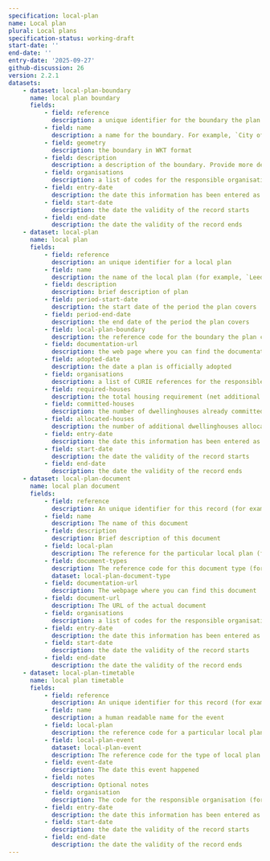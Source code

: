 ```yaml
---
specification: local-plan
name: Local plan
plural: Local plans
specification-status: working-draft
start-date: ''
end-date: ''
entry-date: '2025-09-27'
github-discussion: 26
version: 2.2.1
datasets:
    - dataset: local-plan-boundary
      name: local plan boundary
      fields:
          - field: reference
            description: a unique identifier for the boundary the plan covers. If it covers the exact planning authority boundary then use the planning authority boundary reference
          - field: name
            description: a name for the boundary. For example, `City of York boundary`
          - field: geometry
            description: the boundary in WKT format 
          - field: description
            description: a description of the boundary. Provide more detail if boundary is different from planning authority boundary
          - field: organisations
            description: a list of codes for the responsible organisations, separated by ;
          - field: entry-date
            description: the date this information has been entered as a record
          - field: start-date
            description: the date the validity of the record starts
          - field: end-date
            description: the date the validity of the record ends
    - dataset: local-plan
      name: local plan
      fields:
          - field: reference
            description: an unique identifier for a local plan
          - field: name
            description: the name of the local plan (for example, `Leeds Local Plan`)
          - field: description
            description: brief description of plan
          - field: period-start-date
            description: the start date of the period the plan covers
          - field: period-end-date
            description: the end date of the period the plan covers
          - field: local-plan-boundary
            description: the reference code for the boundary the plan covers
          - field: documentation-url
            description: the web page where you can find the documentation for the plan
          - field: adopted-date
            description: the date a plan is officially adopted
          - field: organisations
            description: a list of CURIE references for the responsible organisations, separated by ;
          - field: required-houses
            description: the total housing requirement (net additional dwellinghouses) for the plan period
          - field: committed-houses
            description: the number of dwellinghouses already committed for development within the local plan area
          - field: allocated-houses
            description: the number of additional dwellinghouses allocated to sites by the local plan
          - field: entry-date
            description: the date this information has been entered as a record
          - field: start-date
            description: the date the validity of the record starts
          - field: end-date
            description: the date the validity of the record ends
    - dataset: local-plan-document
      name: local plan document
      fields:
          - field: reference
            description: An unique identifier for this record (for example, `document-123`)
          - field: name
            description: The name of this document
          - field: description
            description: Brief description of this document
          - field: local-plan
            description: The reference for the particular local plan (for example, `dorcester-local-plan-23`)
          - field: document-types
            description: The reference code for this document type (for example "policy-map")
            dataset: local-plan-document-type
          - field: documentation-url
            description: The webpage where you can find this document 
          - field: document-url
            description: The URL of the actual document
          - field: organisations
            description: a list of codes for the responsible organisations, separated by ;
          - field: entry-date
            description: the date this information has been entered as a record
          - field: start-date
            description: the date the validity of the record starts
          - field: end-date
            description: the date the validity of the record ends
    - dataset: local-plan-timetable
      name: local plan timetable
      fields:
          - field: reference
            description: An unique identifier for this record (for example, xyz-wquiw-309)
          - field: name
            description: a human readable name for the event
          - field: local-plan
            description: the reference code for a particular local plan (for example, "dorcester-new-local-plan")
          - field: local-plan-event
            dataset: local-plan-event
            description: The reference code for the type of local plan event (for example "plan-adopted")
          - field: event-date
            description: The date this event happened 
          - field: notes
            description: Optional notes
          - field: organisation
            description: The code for the responsible organisation (for example, "local-authority-eng:BST")
          - field: entry-date
            description: the date this information has been entered as a record
          - field: start-date
            description: the date the validity of the record starts
          - field: end-date
            description: the date the validity of the record ends
---
```

